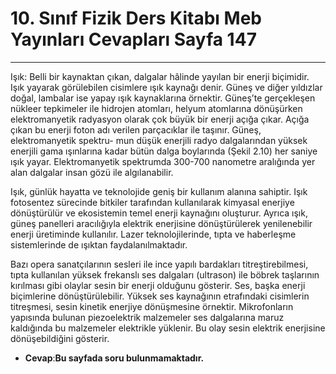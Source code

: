 # 10. Sınıf Fizik Ders Kitabı Meb Yayınları Cevapları Sayfa 147

---

Işık: Belli bir kaynaktan çıkan, dalgalar hâlinde yayılan bir enerji biçimidir. Işık yayarak görülebilen cisimlere ışık kaynağı denir. Güneş ve diğer yıldızlar doğal, lambalar ise yapay ışık kaynaklarına örnektir. Güneş’te gerçekleşen nükleer tepkimeler ile hidrojen atomları, helyum atomlarına dönüşürken elektromanyetik radyasyon olarak çok büyük bir enerji açığa çıkar. Açığa çıkan bu enerji foton adı verilen parçacıklar ile taşınır. Güneş, elektromanyetik spektru- mun düşük enerjili radyo dalgalarından yüksek enerjili gama ışınlarına kadar bütün dalga boylarında (Şekil 2.10) her saniye ışık yayar. Elektromanyetik spektrumda 300-700 nanometre aralığında yer alan dalgalar insan gözü ile algılanabilir.

Işık, günlük hayatta ve teknolojide geniş bir kullanım alanına sahiptir. Işık fotosentez sürecinde bitkiler tarafından kullanılarak kimyasal enerjiye dönüştürülür ve ekosistemin temel enerji kaynağını oluşturur. Ayrıca ışık, güneş panelleri aracılığıyla elektrik enerjisine dönüştürülerek yenilenebilir enerji üretiminde kullanılır. Lazer teknolojilerinde, tıpta ve haberleşme sistemlerinde de ışıktan faydalanılmaktadır.

Bazı opera sanatçılarının sesleri ile ince yapılı bardakları titreştirebilmesi, tıpta kullanılan yüksek frekanslı ses dalgaları (ultrason) ile böbrek taşlarının kırılması gibi olaylar sesin bir enerji olduğunu gösterir. Ses, başka enerji biçimlerine dönüştürülebilir. Yüksek ses kaynağının etrafındaki cisimlerin titreşmesi, sesin kinetik enerjiye dönüşmesine örnektir. Mikrofonların yapısında bulunan piezoelektrik malzemeler ses dalgalarına maruz kaldığında bu malzemeler elektrikle yüklenir. Bu olay sesin elektrik enerjisine dönüşebildiğini gösterir.

-   **Cevap**:**Bu sayfada soru bulunmamaktadır.**